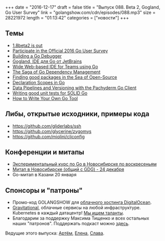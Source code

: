 +++
date = "2016-12-17"
draft = false
title = "Выпуск 088. Beta 2, Gogland, Go User Survey"
link = "golangshow.com/cdn/episodes/088.mp3"
size = 28221972
length = "01:13:42"
categories = ["новости"]
+++

## Темы

- [1.8beta2 is out](https://groups.google.com/forum/m/#!topic/golang-nuts/5YvvkQjJJW0)
- [Participate in the Official 2016 Go User Survey](https://blog.golang.org/survey2016)
- [Building a Go Debugger](https://backtrace.io/blog/blog/2016/11/23/building-a-go-debugger/)
- [Gogland, IDE для Go от JetBrains](https://www.jetbrains.com/go/)
- [Wide Web-based IDE for Teams using Go](https://github.com/b3log/wide)
- [The Saga of Go Dependency Management](https://blog.gopheracademy.com/advent-2016/saga-go-dependency-management/)
- [Finding good packages in the Sea of Open-Source](https://blog.gopheracademy.com/advent-2016/sea-of-open-source/)
- [Declaration Scopes in Go](https://dave.cheney.net/2016/12/15/declaration-scopes-in-go)
- [Data Pipelines and Versioning with the Pachyderm Go Client](https://blog.gopheracademy.com/advent-2016/pachyderm/)
- [Writing good unit tests for SOLID Go](https://blog.gopheracademy.com/advent-2016/how-to-write-good-tests-for-solid-code/)
- [How to Write Your Own Go Tool](https://www.youtube.com/watch?v=oxc8B2fjDvY)

## Либы, открытые исходники, примеры кода

- https://github.com/gliderlabs/ssh
- https://github.com/glycerine/zygomys
- https://github.com/miolini/cliconfig

## Конференции и митапы

- [Экспериментальный курс по Go в Новосибирске по воскресеньям](https://www.meetup.com/Women-Who-Go-Novosibirsk/events/236298020/)
- [Митап в Новосибирске (общий с GDG) - 24 декабря](https://vk.com/gdgnsk?w=wall-102892783_63)
- Go-митап в Казани 20 января

## Спонсоры и "патроны"

- Промо-код GOLANGSHOW для [облачного хостинга DigitalOcean](https://www.digitalocean.com/?utm_campaign=golangshow&utm_medium=podcast&refcode=63eedb038a3e).
- [Gravitational](http://gravitational.com), облачные сервисы на любой инфраструктуре. Kubernetes в каждый датацентр! [Мы ищем таланты](https://github.com/gravitational/careers).
- Благодарим за поддержку Максима Тищенко и всех остальных наших "патронов". Поддержать подкаст можно [здесь](https://www.patreon.com/golangshow).

Ведущие этого выпуска: [Артём](https://twitter.com/miolini), [Елена](https://twitter.com/webdeva), [Слава](https://twitter.com/m0sth8).
